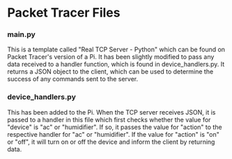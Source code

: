 # Packet Tracer Files

### main.py

This is a template called "Real TCP Server - Python" which can be found on Packet Tracer's version of a Pi. It has been slightly modified to pass any data received to a handler function, which is found in device_handlers.py. It returns a JSON object to the client, which can be used to determine the success of any commands sent to the server.

### device_handlers.py

This has been added to the Pi. When the TCP server receives JSON, it is passed to a handler in this file which first checks whether the value for "device" is "ac" or "humidifier". If so, it passes the value for "action" to the respective handler for "ac" or "humidifier". If the value for "action" is "on" or "off", it will turn on or off the device and inform the client by returning data.